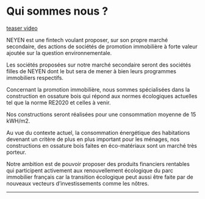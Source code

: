 # Qui sommes nous ?

[teaser video](https://www.youtube.com/embed/QMXfB7h7knM ':include :type=iframe width=560 height=315 src=https://www.youtube.com/embed/QMXfB7h7knM')


NEYEN est une fintech voulant proposer, sur son propre marché secondaire, des actions de sociétés de promotion immobilière à forte valeur ajoutée sur la question environnementale.

Les sociétés proposées sur notre marché secondaire seront des sociétés filles de NEYEN dont le but sera de mener à bien leurs programmes immobiliers respectifs.

Concernant la promotion immobilière, nous sommes spécialisées dans la construction en ossature bois qui répond aux normes écologiques actuelles tel que la norme RE2020  et celles à venir.

Nos constructions seront réalisées pour une consommation moyenne de 15 kWH/m2.

Au vue du contexte actuel, la consommation énergétique des habitations devenant un critère de plus en plus important pour les ménages, nos constructions en ossature bois faites en éco-matériaux sont un marché très porteur. 

Notre ambition est de pouvoir proposer des produits financiers rentables qui participent activement aux renouvellement écologique du parc immobilier français car la transition écologique peut aussi être faite par de nouveaux vecteurs d’investissements comme les nôtres.

---



